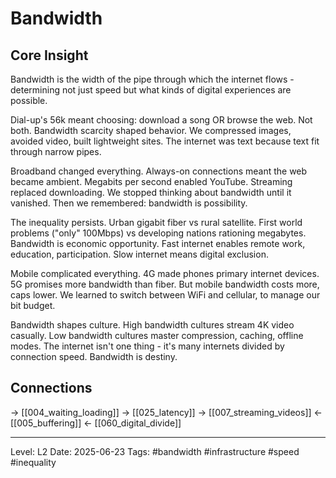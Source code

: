 # Bandwidth

## Core Insight
Bandwidth is the width of the pipe through which the internet flows - determining not just speed but what kinds of digital experiences are possible.

Dial-up's 56k meant choosing: download a song OR browse the web. Not both. Bandwidth scarcity shaped behavior. We compressed images, avoided video, built lightweight sites. The internet was text because text fit through narrow pipes.

Broadband changed everything. Always-on connections meant the web became ambient. Megabits per second enabled YouTube. Streaming replaced downloading. We stopped thinking about bandwidth until it vanished. Then we remembered: bandwidth is possibility.

The inequality persists. Urban gigabit fiber vs rural satellite. First world problems ("only" 100Mbps) vs developing nations rationing megabytes. Bandwidth is economic opportunity. Fast internet enables remote work, education, participation. Slow internet means digital exclusion.

Mobile complicated everything. 4G made phones primary internet devices. 5G promises more bandwidth than fiber. But mobile bandwidth costs more, caps lower. We learned to switch between WiFi and cellular, to manage our bit budget.

Bandwidth shapes culture. High bandwidth cultures stream 4K video casually. Low bandwidth cultures master compression, caching, offline modes. The internet isn't one thing - it's many internets divided by connection speed. Bandwidth is destiny.

## Connections
→ [[004_waiting_loading]]
→ [[025_latency]]
→ [[007_streaming_videos]]
← [[005_buffering]]
← [[060_digital_divide]]

---
Level: L2
Date: 2025-06-23
Tags: #bandwidth #infrastructure #speed #inequality